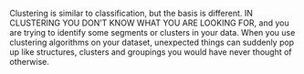 Clustering is similar to classification, but the basis is different. IN CLUSTERING YOU DON’T KNOW WHAT YOU ARE LOOKING FOR, and you are trying to identify some segments or clusters in your data. When you use clustering algorithms on your dataset, unexpected things can suddenly pop up like structures, clusters and groupings you would have never thought of otherwise.
